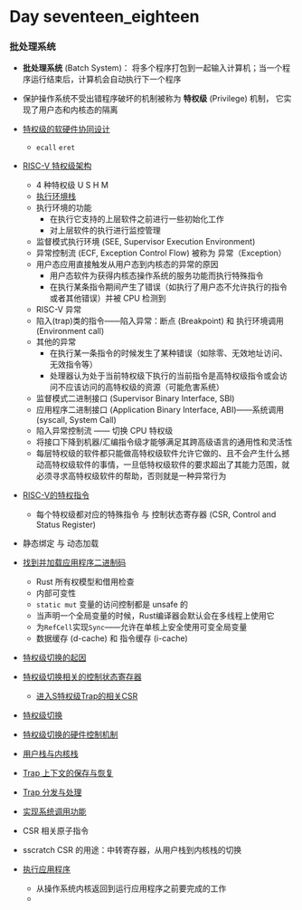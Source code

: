 # Day seventeen_eighteen

### **批处理系统**

- **批处理系统** (Batch System)： 将多个程序打包到一起输入计算机；当一个程序运行结束后，计算机会自动执行下一个程序
- 保护操作系统不受出错程序破坏的机制被称为 **特权级** (Privilege) 机制， 它实现了用户态和内核态的隔离
- [特权级的软硬件协同设计](http://rcore-os.cn/rCore-Tutorial-Book-v3/chapter2/1rv-privilege.html#id3)
  - `ecall` 	`eret`
- [RISC-V 特权级架构](http://rcore-os.cn/rCore-Tutorial-Book-v3/chapter2/1rv-privilege.html#risc-v)
  - 4 种特权级 U S H M
  - [执行环境栈](http://rcore-os.cn/rCore-Tutorial-Book-v3/chapter1/1app-ee-platform.html#app-software-stack)
  - 执行环境的功能
    - 在执行它支持的上层软件之前进行一些初始化工作
    - 对上层软件的执行进行监控管理
  - 监督模式执行环境 (SEE, Supervisor Execution Environment)
  - 异常控制流 (ECF, Exception Control Flow) 被称为 异常（Exception）
  - 用户态应用直接触发从用户态到内核态的异常的原因
    - 用户态软件为获得内核态操作系统的服务功能而执行特殊指令
    - 在执行某条指令期间产生了错误（如执行了用户态不允许执行的指令或者其他错误）并被 CPU 检测到
  - RISC-V 异常
  - 陷入(trap)类的指令——陷入异常：断点 (Breakpoint) 和 执行环境调用 (Environment call) 
  - 其他的异常
    - 在执行某一条指令的时候发生了某种错误（如除零、无效地址访问、无效指令等）
    - 处理器认为处于当前特权级下执行的当前指令是高特权级指令或会访问不应该访问的高特权级的资源（可能危害系统）
  - 监督模式二进制接口 (Supervisor Binary Interface, SBI)
  - 应用程序二进制接口 (Application Binary Interface, ABI)——系统调用 (syscall, System Call) 
  - 陷入异常控制流 —— 切换 CPU 特权级
  - 将接口下降到机器/汇编指令级才能够满足其跨高级语言的通用性和灵活性
  - 每层特权级的软件都只能做高特权级软件允许它做的、且不会产生什么撼动高特权级软件的事情，一旦低特权级软件的要求超出了其能力范围，就必须寻求高特权级软件的帮助，否则就是一种异常行为
- [RISC-V的特权指令](http://rcore-os.cn/rCore-Tutorial-Book-v3/chapter2/1rv-privilege.html#term-csr-instr)
  - 每个特权级都对应的特殊指令 与 控制状态寄存器 (CSR, Control and Status Register) 
- 静态绑定 与 动态加载
- [找到并加载应用程序二进制码](http://rcore-os.cn/rCore-Tutorial-Book-v3/chapter2/3batch-system.html#id4)
  - Rust 所有权模型和借用检查
  - 内部可变性
  - `static mut` 变量的访问控制都是 unsafe 的
  - 当声明一个全局变量的时候，Rust编译器会默认会在多线程上使用它
  - 为`RefCell`实现`Sync`——允许在单核上安全使用可变全局变量
  - 数据缓存 (d-cache) 和 指令缓存 (i-cache)
- [特权级切换的起因](http://rcore-os.cn/rCore-Tutorial-Book-v3/chapter2/4trap-handling.html#id3)
- [特权级切换相关的控制状态寄存器](http://rcore-os.cn/rCore-Tutorial-Book-v3/chapter2/4trap-handling.html#id4)
  - [进入S特权级Trap的相关CSR](http://rcore-os.cn/rCore-Tutorial-Book-v3/chapter2/4trap-handling.html#id4:~:text=%E8%BF%9B%E5%85%A5%20S%20%E7%89%B9%E6%9D%83%E7%BA%A7%20Trap%20%E7%9A%84%E7%9B%B8%E5%85%B3%20CSR)

- [特权级切换](http://rcore-os.cn/rCore-Tutorial-Book-v3/chapter2/4trap-handling.html#id5)

- [特权级切换的硬件控制机制](http://rcore-os.cn/rCore-Tutorial-Book-v3/chapter2/4trap-handling.html#trap-hw-mechanism)

- [用户栈与内核栈](http://rcore-os.cn/rCore-Tutorial-Book-v3/chapter2/4trap-handling.html#id7)
- [Trap 上下文的保存与恢复](http://rcore-os.cn/rCore-Tutorial-Book-v3/chapter2/4trap-handling.html#id8)
- [Trap 分发与处理](http://rcore-os.cn/rCore-Tutorial-Book-v3/chapter2/4trap-handling.html#id9)
- [实现系统调用功能](http://rcore-os.cn/rCore-Tutorial-Book-v3/chapter2/4trap-handling.html#id10)

- CSR 相关原子指令
- sscratch CSR 的用途：中转寄存器，从用户栈到内核栈的切换
- [执行应用程序](http://rcore-os.cn/rCore-Tutorial-Book-v3/chapter2/4trap-handling.html#ch2-app-execution)
  - 从操作系统内核返回到运行应用程序之前要完成的工作
  - 
